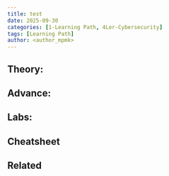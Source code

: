 ```yaml
---
title: test
date: 2025-09-30
categories: [1-Learning Path, 4Ler-Cybersecurity]
tags: [Learning Path]
author: <author_mpmk>
---
```


## Theory:

## Advance:

## Labs:

## Cheatsheet

## Related